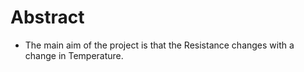 # Abstract
* The main aim of the project is that the Resistance changes with a change in Temperature.

